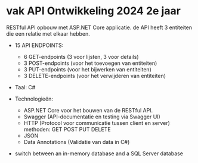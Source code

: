 # vak API Ontwikkeling 2024 2e jaar
RESTful API opbouw met ASP.NET Core applicatie. de API heeft 3 entiteiten die een relatie met elkaar hebben. 
  * 15 API ENDPOINTS:
     - 6 GET-endpoints (3 voor lijsten, 3 voor details)
     - 3 POST-endpoints (voor het toevoegen van entiteiten)
     - 3 PUT-endpoints (voor het bijwerken van entiteiten)
     - 3 DELETE-endpoints (voor het verwijderen van entiteiten)
  * Taal: C#
  * Technologieën:
     - ASP.NET Core voor het bouwen van de RESTful API.
     - Swagger (API-documentatie en testing via Swagger UI)
     - HTTP (Protocol voor communicatie tussen client en server) methoden: GET POST PUT DELETE
     - JSON
     - Data Annotations (Validatie van data in C#)
    
* switch between an in-memory database and a SQL Server database
